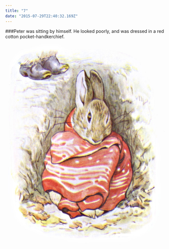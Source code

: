 ```yaml
---
title: "7"
date: "2015-07-29T22:40:32.169Z"
---
```

###Peter was sitting by himself. He looked poorly, and was dressed in a red cotton pocket-handkerchief.

![Punky Dunk, gold fish, bird ](./16.jpg)

